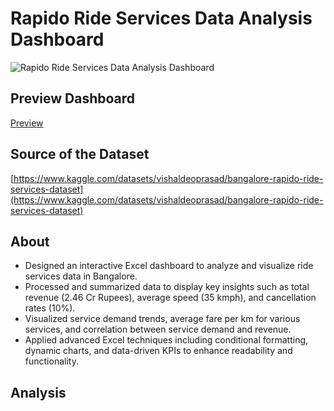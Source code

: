 # Rapido Ride Services Data Analysis Dashboard
![Rapido Ride Services Data Analysis Dashboard](https://github.com/arindam-bhunia/Rapido-Ride-Services-Data-Analysis-Dashboard/blob/main/Rapido%20Preview.png)
## Preview Dashboard
[Preview](https://github.com/arindam-bhunia/Rapido-Ride-Services-Data-Analysis-Dashboard/blob/main/index.html)
## Source of the Dataset
[https://www.kaggle.com/datasets/vishaldeoprasad/bangalore-rapido-ride-services-dataset](https://www.kaggle.com/datasets/vishaldeoprasad/bangalore-rapido-ride-services-dataset)

## About
- Designed an interactive Excel dashboard to analyze and visualize ride services data in Bangalore.
- Processed and summarized data to display key insights such as total revenue (2.46 Cr Rupees), average speed (35 kmph),
and cancellation rates (10%).
- Visualized service demand trends, average fare per km for various services, and correlation between service demand and
revenue.
- Applied advanced Excel techniques including conditional formatting, dynamic charts, and data-driven KPIs to enhance
readability and functionality.

## Analysis


